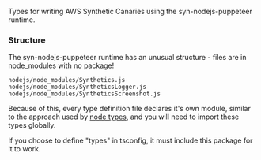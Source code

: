 Types for writing AWS Synthetic Canaries using the syn-nodejs-puppeteer runtime.

### Structure

The syn-nodejs-puppeteer runtime has an unusual structure - files are in node_modules with no package!
```
nodejs/node_modules/Synthetics.js
nodejs/node_modules/SyntheticsLogger.js
nodejs/node_modules/SyntheticsScreenshot.js
```

Because of this, every type definition file declares it's own module, similar to the approach used by [node types](https://github.com/DefinitelyTyped/DefinitelyTyped/tree/master/types/node/), and you will need to import these types globally.

If you choose to define "types" in tsconfig, it must include this package for it to work.

